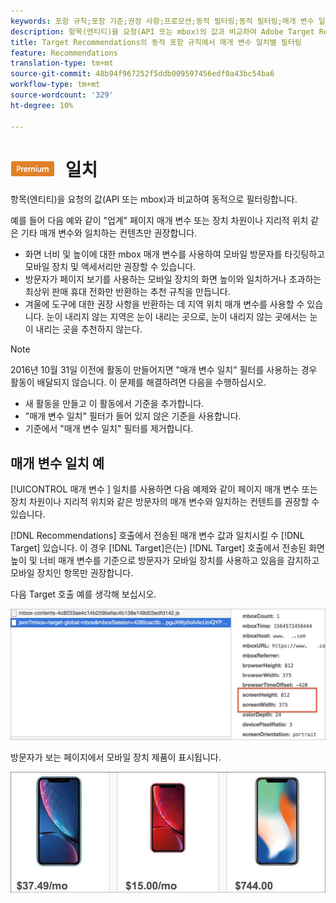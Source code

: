 ```yaml
---
keywords: 포함 규칙;포함 기준;권장 사항;프로모션;동적 필터링;동적 필터링;매개 변수 일치
description: 항목(엔티티)을 요청(API 또는 mbox)의 값과 비교하여 Adobe Target Recommendations에서 동적으로 필터링합니다.
title: Target Recommendations의 동적 포함 규칙에서 매개 변수 일치별 필터링
feature: Recommendations
translation-type: tm+mt
source-git-commit: 48b94f967252f5ddb009597456edf0a43bc54ba6
workflow-type: tm+mt
source-wordcount: '329'
ht-degree: 10%

---
```



# ![PREMIUMParameter ](/help/assets/premium.png) 일치

항목(엔티티)을 요청의 값(API 또는 mbox)과 비교하여 동적으로 필터링합니다.

예를 들어 다음 예와 같이 &quot;업계&quot; 페이지 매개 변수 또는 장치 차원이나 지리적 위치 같은 기타 매개 변수와 일치하는 컨텐츠만 권장합니다.

* 화면 너비 및 높이에 대한 mbox 매개 변수를 사용하여 모바일 방문자를 타깃팅하고 모바일 장치 및 액세서리만 권장할 수 있습니다.
* 방문자가 페이지 보기를 사용하는 모바일 장치의 화면 높이와 일치하거나 초과하는 최상위 판매 휴대 전화만 반환하는 추천 규칙을 만듭니다.
* 겨울에 도구에 대한 권장 사항을 반환하는 데 지역 위치 매개 변수를 사용할 수 있습니다. 눈이 내리지 않는 지역은 눈이 내리는 곳으로, 눈이 내리지 않는 곳에서는 눈이 내리는 곳을 추천하지 않는다.

>[!NOTE]
>
>2016년 10월 31일 이전에 활동이 만들어지면 &quot;매개 변수 일치&quot; 필터를 사용하는 경우 활동이 배달되지 않습니다. 이 문제를 해결하려면 다음을 수행하십시오.
>
>* 새 활동을 만들고 이 활동에서 기준을 추가합니다.
>* &quot;매개 변수 일치&quot; 필터가 들어 있지 않은 기준을 사용합니다.
>* 기준에서 &quot;매개 변수 일치&quot; 필터를 제거합니다.


## 매개 변수 일치 예

[!UICONTROL 매개 변수 ] 일치를 사용하면 다음 예제와 같이 페이지 매개 변수 또는 장치 차원이나 지리적 위치와 같은 방문자의 매개 변수와 일치하는 컨텐트를 권장할 수 있습니다.

[!DNL Recommendations] 호출에서 전송된 매개 변수 값과 일치시킬 수  [!DNL Target] 있습니다. 이 경우 [!DNL Target]은(는) [!DNL Target] 호출에서 전송된 화면 높이 및 너비 매개 변수를 기준으로 방문자가 모바일 장치를 사용하고 있음을 감지하고 모바일 장치인 항목만 권장합니다.

다음 Target 호출 예를 생각해 보십시오.

![Target 전화](/help/c-recommendations/c-algorithms/assets/example-target-call-2.png)

방문자가 보는 페이지에서 모바일 장치 제품이 표시됩니다.

![모바일 디바이스 제품](/help/c-recommendations/c-algorithms/assets/phones.png)
